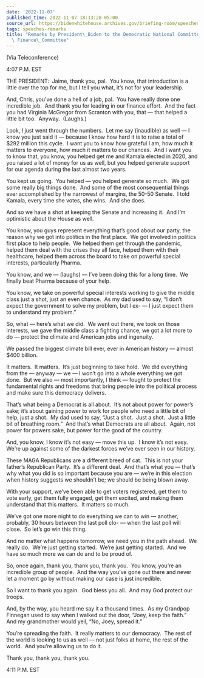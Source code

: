 ```yaml
---
date: '2022-11-07'
published_time: 2022-11-07 18:13:28-05:00
source_url: https://bidenwhitehouse.archives.gov/briefing-room/speeches-remarks/2022/11/07/remarks-by-president-biden-to-the-democratic-national-committee-national-finance-committee/
tags: speeches-remarks
title: "Remarks by President\_Biden to the Democratic National Committee National\
  \ Finance\_Committee"
---
```

 
(Via Teleconference)

4:07 P.M. EST  
  
THE PRESIDENT:  Jaime, thank you, pal.  You know, that introduction is a
little over the top for me, but I tell you what, it’s not for your
leadership.  
  
And, Chris, you’ve done a hell of a job, pal.  You have really done one
incredible job.  And thank you for leading in our finance effort.  And
the fact you had Virginia McGregor from Scranton with you, that — that
helped a little bit too.  Anyway.  (Laughs.)  
  
Look, I just went through the numbers.  Let me say (inaudible) as well —
I know you just said it — because I know how hard it is to raise a total
of $292 million this cycle.  I want you to know how grateful I am, how
much it matters to everyone, how much it matters to our chances.  And I
want you to know that, you know, you helped get me and Kamala elected in
2020, and you raised a lot of money for us as well, but you helped
generate support for our agenda during the last almost two years.

You kept us going.  You helped — you helped generate so much.  We got
some really big things done.  And some of the most consequential things
ever accomplished by the narrowest of margins, the 50-50 Senate.  I told
Kamala, every time she votes, she wins.  And she does.  
  
And so we have a shot at keeping the Senate and increasing it.  And I’m
optimistic about the House as well.  
  
You know, you guys represent everything that’s good about our party, the
reason why we got into politics in the first place.  We got involved in
politics first place to help people.  We helped them get through the
pandemic, helped them deal with the crises they all face, helped them
with their healthcare, helped them across the board to take on powerful
special interests, particularly Pharma.  
  
You know, and we — (laughs) — I’ve been doing this for a long time.  We
finally beat Pharma because of your help.  
  
You know, we take on powerful special interests working to give the
middle class just a shot, just an even chance.  As my dad used to say,
“I don’t expect the government to solve my problem, but I ex- — I just
expect them to understand my problem.”

So, what — here’s what we did.  We went out there, we took on those
interests, we gave the middle class a fighting chance, we got a lot more
to do — protect the climate and American jobs and ingenuity.  
  
We passed the biggest climate bill ever, ever in American history —
almost $400 billion.  
  
It matters.  It matters.  It’s just beginning to take hold.  We did
everything from the — anyway — we — I won’t go into a whole everything
we got done.  But we also — most importantly, I think — fought to
protect the fundamental rights and freedoms that bring people into the
political process and make sure this democracy delivers.  
  
That’s what being a Democrat is all about.  It’s not about power for
power’s sake; it’s about gaining power to work for people who need a
little bit of help, just a shot.  My dad used to say, “Just a shot. 
Just a shot.  Just a little bit of breathing room.”  And that’s what
Democrats are all about.  Again, not power for powers sake, but power
for the good of the country.  
  
And, you know, I know it’s not easy — move this up.  I know it’s not
easy.  We’re up against some of the darkest forces we’ve ever seen in
our history.  
  
These MAGA Republicans are a different breed of cat.  This is not your
father’s Republican Party.  It’s a different deal.  And that’s what you
— that’s why what you did is so important because you are — we’re in
this election when history suggests we shouldn’t be; we should be being
blown away.  
  
With your support, we’ve been able to get voters registered, get them to
vote early, get them fully engaged, get them excited, and making them
understand that this matters.  It matters so much.  
  
We’ve got one more night to do everything we can to win — another,
probably, 30 hours between the last poll clo- — when the last poll will
close.  So let’s go win this thing.  
  
And no matter what happens tomorrow, we need you in the path ahead.  We
really do.  We’re just getting started.  We’re just getting started. 
And we have so much more we can do and to be proud of.  
  
So, once again, thank you, thank you, thank you.  You know, you’re an
incredible group of people.  And the way you’ve gone out there and never
let a moment go by without making our case is just incredible.  
  
So I want to thank you again.  God bless you all.  And may God protect
our troops.  
  
And, by the way, you heard me say it a thousand times.  As my Grandpop
Finnegan used to say when I walked out the door, “Joey, keep the
faith.”  And my grandmother would yell, “No, Joey, spread it.”  
  
You’re spreading the faith.  It really matters to our democracy.  The
rest of the world is looking to us as well — not just folks at home, the
rest of the world.  And you’re allowing us to do it.  
  
Thank you, thank you, thank you.  
  
4:11 P.M. EST
